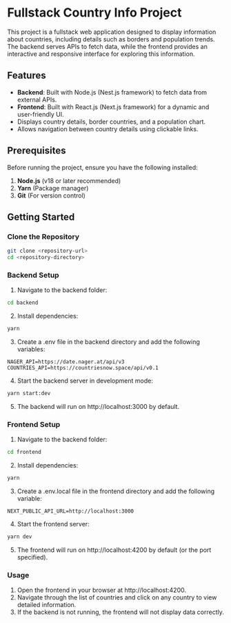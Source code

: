 # Fullstack Country Info Project

This project is a fullstack web application designed to display information about countries, including details such as borders and population trends. The backend serves APIs to fetch data, while the frontend provides an interactive and responsive interface for exploring this information.

## Features

- **Backend**: Built with Node.js (Nest.js framework) to fetch data from external APIs.
- **Frontend**: Built with React.js (Next.js framework) for a dynamic and user-friendly UI.
- Displays country details, border countries, and a population chart.
- Allows navigation between country details using clickable links.

## Prerequisites

Before running the project, ensure you have the following installed:

1. **Node.js** (v18 or later recommended)
2. **Yarn** (Package manager)
3. **Git** (For version control)

## Getting Started

### Clone the Repository

```bash
git clone <repository-url>
cd <repository-directory>
```

### Backend Setup

1. Navigate to the backend folder:

```bash
cd backend
```

2. Install dependencies:

```bash
yarn
```

3. Create a .env file in the backend directory and add the following variables:

```.env
NAGER_API=https://date.nager.at/api/v3
COUNTRIES_API=https://countriesnow.space/api/v0.1
```

4. Start the backend server in development mode:

```bash
yarn start:dev
```

5. The backend will run on http://localhost:3000 by default.

### Frontend Setup

1. Navigate to the backend folder:

```bash
cd frontend
```

2. Install dependencies:

```bash
yarn
```

3. Create a .env.local file in the frontend directory and add the following variable:

```.env.local
NEXT_PUBLIC_API_URL=http://localhost:3000
```

4. Start the frontend server:

```bash
yarn dev
```

5. The frontend will run on http://localhost:4200 by default (or the port specified).

### Usage

1. Open the frontend in your browser at http://localhost:4200.
2. Navigate through the list of countries and click on any country to view detailed information.
3. If the backend is not running, the frontend will not display data correctly.
